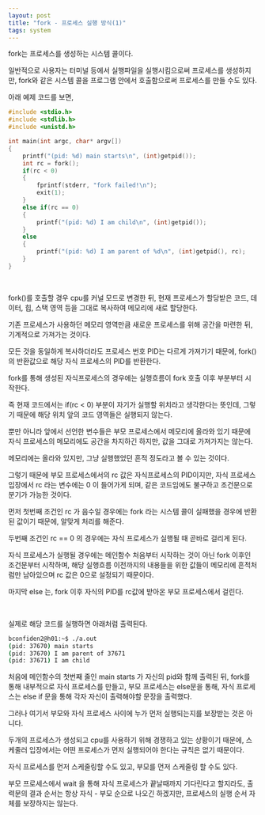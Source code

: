 ```yaml
---
layout: post
title: "fork - 프로세스 실행 방식(1)"
tags: system
---
```


fork는 프로세스를 생성하는 시스템 콜이다.

일반적으로 사용자는 터미널 등에서 실행파일을 실행시킴으로써 프로세스를 생성하지만, fork와 같은 시스템 콜을 프로그램 안에서 호출함으로써 프로세스를 만들 수도 있다.

아래 예제 코드를 보면,

```c
#include <stdio.h>
#include <stdlib.h>
#include <unistd.h>

int main(int argc, char* argv[])
{
    printf("(pid: %d) main starts\n", (int)getpid());
    int rc = fork();
    if(rc < 0)
    {
        fprintf(stderr, "fork failed!\n");
        exit(1);
    }
    else if(rc == 0)
    {
        printf("(pid: %d) I am child\n", (int)getpid());
    }
    else
    {
        printf("(pid: %d) I am parent of %d\n", (int)getpid(), rc);
    }
}
```

<br>

fork()를 호출할 경우 cpu를 커널 모드로 변경한 뒤, 현재 프로세스가 할당받은 코드, 데이터, 힙, 스택 영역 등을 그대로 복사하여 메모리에 새로 할당한다.

기존 프로세스가 사용하던 메모리 영역만큼 새로운 프로세스를 위해 공간을 마련한 뒤, 기계적으로 가져가는 것이다.

모든 것을 동일하게 복사하더라도 프로세스 번호 PID는 다르게 가져가기 때문에, fork()의 반환값으로 해당 자식 프로세스의 PID를 반환한다.

fork를 통해 생성된 자식프로세스의 경우에는 실행흐름이 fork 호출 이후 부분부터 시작한다.

즉 현재 코드에서는 if(rc < 0) 부분이 자기가 실행할 위치라고 생각한다는 뜻인데, 그렇기 때문에 해당 위치 앞의 코드 영역들은 실행되지 않는다.

뿐만 아니라 앞에서 선언한 변수들은 부모 프로세스에서 메모리에 올라와 있기 때문에 자식 프로세스의 메모리에도 공간을 차지하긴 하지만, 값을 그대로 가져가지는 않는다.

메모리에는 올라와 있지만, 그냥 실행했었던 흔적 정도라고 볼 수 있는 것이다.

그렇기 때문에 부모 프로세스에서의 rc 값은 자식프로세스의 PID이지만, 자식 프로세스 입장에서 rc 라는 변수에는 0 이 들어가게 되며, 같은 코드임에도 불구하고 조건문으로 분기가 가능한 것이다.

먼저 첫번째 조건인 rc 가 음수일 경우에는 fork 라는 시스템 콜이 실패했을 경우에 반환된 값이기 때문에, 알맞게 처리를 해준다.

두번째 조건인 rc == 0 의 경우에는 자식 프로세스가 실행될 때 곧바로 걸리게 된다.

자식 프로세스가 실행될 경우에는 메인함수 처음부터 시작하는 것이 아닌 fork 이후인 조건문부터 시작하며, 해당 실행흐름 이전까지의 내용들을 위한 값들이 메모리에 흔적처럼만 남아있으며 rc 값은 0으로 설정되기 때문이다.

마지막 else 는, fork 이후 자식의 PID를 rc값에 받아온 부모 프로세스에서 걸린다.

<br>

실제로 해당 코드를 실행하면 아래처럼 출력된다.

```bash
bconfiden2@h01:~$ ./a.out
(pid: 37670) main starts
(pid: 37670) I am parent of 37671
(pid: 37671) I am child
```

처음에 메인함수의 첫번째 줄인 main starts 가 자신의 pid와 함께 출력된 뒤, fork를 통해 내부적으로 자식 프로세스를 만들고, 부모 프로세스는 else문을 통해, 자식 프로세스는 else if 문을 통해 각자 자신이 출력해야할 문장을 출력했다.

그러나 여기서 부모와 자식 프로세스 사이에 누가 먼저 실행되는지를 보장받는 것은 아니다.

두개의 프로세스가 생성되고 cpu를 사용하기 위해 경쟁하고 있는 상황이기 때문에, 스케줄러 입장에서는 어떤 프로세스가 먼저 실행되어야 한다는 규칙은 없기 때문이다.

자식 프로세스를 먼저 스케줄링할 수도 있고, 부모를 먼저 스케줄링 할 수도 있다.

부모 프로세스에서 wait 을 통해 자식 프로세스가 끝날때까지 기다린다고 할지라도, 출력문의 결과 순서는 항상 자식 - 부모 순으로 나오긴 하겠지만, 프로세스의 실행 순서 자체를 보장하지는 않는다.
